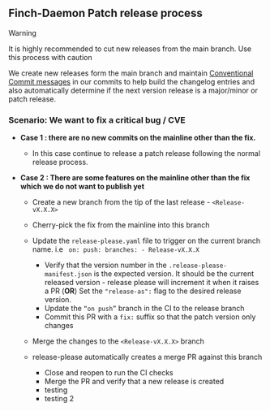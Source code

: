 ## Finch-Daemon Patch release process

> [!WARNING]
> It is highly recommended to cut new releases from the main branch. Use this process with caution

We create new releases form the main branch and maintain [Conventional Commit messages](https://www.conventionalcommits.org/en/v1.0.0/) in our commits to help build the changelog entries and also automatically determine if the next version release is a major/minor or patch release.

### Scenario: We want to fix a critical bug / CVE  
- **Case 1 : there are no new commits on the mainline other than the fix.** 
    - In this case continue to release a patch release following the normal release process.

- **Case 2 : There are some features on the mainline other than the fix which we do not want to publish yet**
    - Create a new branch from the tip of the last release - `<Release-vX.X.X>`
    - Cherry-pick the fix from the mainline into this branch
    - Update the `release-please.yaml` file to trigger on the current branch name. i.e 
          ``` 
          on:
              push:
                branches:
                  - Release-vX.X.X
            ```

      - Verify that the version number in the `.release-please-manifest.json`  is the expected version. It should be the current released version - release please will increment it when it raises a PR (**OR**) Set the `"release-as":` flag to the desired release version.
      - Update the `“on push”` branch in the CI to the release branch
      - Commit this PR with a `fix:` suffix so that the patch version only changes
    - Merge the changes to the `<Release-vX.X.X>` branch
    - release-please automatically creates a merge PR against this branch
      
      - Close and reopen to run the CI checks 
      - Merge the PR and verify that a new release is created
      - testing
      - testing 2
